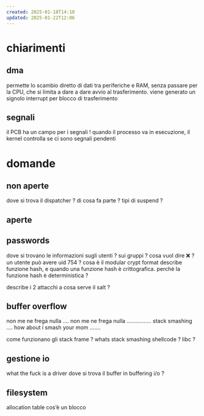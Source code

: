 ```yaml
---
created: 2025-01-18T14:10
updated: 2025-01-22T12:06
---
```

# chiarimenti
## dma
permette lo scambio diretto di dati tra periferiche e RAM, senza passare per la CPU, che si limita a dare a dare avvio al trasferimento. viene generato un signolo interrupt per blocco di trasferimento
## segnali
il PCB ha un campo per i segnali ! quando il processo va in esecuzione, il kernel controlla se ci sono segnali pendenti


# domande
## non aperte
dove si trova il dispatcher ? di cosa fa parte ?
tipi di suspend ?
## aperte


## passwords
dove si trovano le informazioni sugli utenti ? sui gruppi ?
cosa vuol dire :x: ?
un utente può avere uid 754 ?
cosa è il modular crypt format
describe funzione hash, e quando una funzione hash è crittografica. perchè la funzione hash è deterministica ?

describe i 2 attacchi
a cosa serve il salt ?


## buffer overflow
non me ne frega nulla …. non me ne frega nulla ……………. stack smashing …. how about i smash your mom ……. 

come funzionano gli stack frame ?
whats stack smashing
shellcode ? libc ?

## gestione io
what the fuck is a driver
dove si trova il buffer in buffering i/o ? 

## filesystem
allocation table
cos’è un blocco
